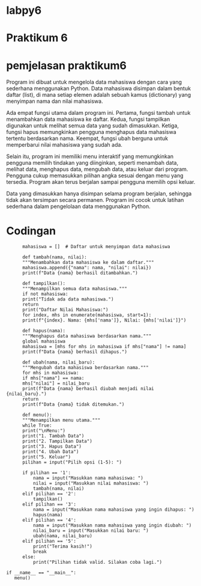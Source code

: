 # labpy6
# Praktikum 6
# pemjelasan praktikum6
Program ini dibuat untuk mengelola data mahasiswa dengan cara yang sederhana menggunakan Python. 
Data mahasiswa disimpan dalam bentuk daftar (list), di mana setiap elemen adalah sebuah kamus (dictionary) yang menyimpan nama dan nilai mahasiswa.

Ada empat fungsi utama dalam program ini. Pertama, fungsi tambah untuk menambahkan data mahasiswa ke daftar. 
Kedua, fungsi tampilkan digunakan untuk melihat semua data yang sudah dimasukkan. Ketiga, fungsi hapus
memungkinkan pengguna menghapus data mahasiswa tertentu berdasarkan nama. Keempat, fungsi ubah berguna untuk memperbarui nilai mahasiswa yang sudah ada.

Selain itu, program ini memiliki menu interaktif yang memungkinkan pengguna memilih tindakan yang diinginkan, seperti menambah data, melihat data, menghapus data, mengubah data, atau keluar dari program. Pengguna cukup memasukkan pilihan angka sesuai dengan menu yang tersedia. Program akan terus berjalan sampai pengguna memilih opsi keluar.

Data yang dimasukkan hanya disimpan selama program berjalan, sehingga tidak akan tersimpan secara permanen. 
Program ini cocok untuk latihan sederhana dalam pengelolaan data menggunakan Python.

# Codingan
          mahasiswa = []  # Daftar untuk menyimpan data mahasiswa

          def tambah(nama, nilai):
          """Menambahkan data mahasiswa ke dalam daftar."""
          mahasiswa.append({"nama": nama, "nilai": nilai})
          print(f"Data {nama} berhasil ditambahkan.")

          def tampilkan():
          """Menampilkan semua data mahasiswa."""
          if not mahasiswa:
          print("Tidak ada data mahasiswa.")
          return
          print("Daftar Nilai Mahasiswa:")
          for index, mhs in enumerate(mahasiswa, start=1):
          print(f"{index}. Nama: {mhs['nama']}, Nilai: {mhs['nilai']}")

          def hapus(nama):
          """Menghapus data mahasiswa berdasarkan nama."""
          global mahasiswa
          mahasiswa = [mhs for mhs in mahasiswa if mhs["nama"] != nama]
          print(f"Data {nama} berhasil dihapus.")

          def ubah(nama, nilai_baru):
          """Mengubah data mahasiswa berdasarkan nama."""
          for mhs in mahasiswa:
          if mhs["nama"] == nama:
          mhs["nilai"] = nilai_baru
          print(f"Data {nama} berhasil diubah menjadi nilai {nilai_baru}.")
          return
          print(f"Data {nama} tidak ditemukan.")

          def menu():
          """Menampilkan menu utama."""
          while True:
          print("\nMenu:")
          print("1. Tambah Data")
          print("2. Tampilkan Data")
          print("3. Hapus Data")
          print("4. Ubah Data")
          print("5. Keluar")
          pilihan = input("Pilih opsi (1-5): ")

          if pilihan == '1':
              nama = input("Masukkan nama mahasiswa: ")
              nilai = input("Masukkan nilai mahasiswa: ")
              tambah(nama, nilai)
          elif pilihan == '2':
              tampilkan()
          elif pilihan == '3':
              nama = input("Masukkan nama mahasiswa yang ingin dihapus: ")
              hapus(nama)
          elif pilihan == '4':
              nama = input("Masukkan nama mahasiswa yang ingin diubah: ")
              nilai_baru = input("Masukkan nilai baru: ")
              ubah(nama, nilai_baru)
          elif pilihan == '5':
              print("Terima kasih!")
              break
          else:
              print("Pilihan tidak valid. Silakan coba lagi.")

    if __name__ == "__main__":
       menu()
